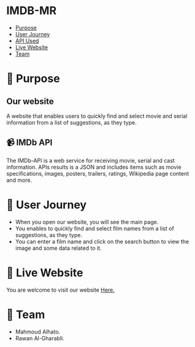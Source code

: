 # IMDB-MR
- [Purpose](#purpose)
- [User Journey](#user-journey)
- [API Used](#API)
- [Live Website](#live-website)
- [Team](#team)

# :pushpin: Purpose <span id='purpose'></span>

## Our website

A website that enables users to quickly find and select movie and serial information from a list of suggestions, as they type.

<!-- ##  API <span id='API'></span> -->

## :video_camera: IMDb API <span id='API'></span>

The IMDb-API is a web service for receiving movie, serial and cast information. APIs results is a JSON and includes items such as movie specifications, images, posters, trailers, ratings, Wikipedia page content and more.

# :book: User Journey <span id='user-journey'></span>

- When you open our website, you will see the main page. 
- You enables to quickly find and select film names from a list of suggestions, as they type.
- You can enter a film name and click on the search button to view the image and some data related to it.


# :link: Live Website <span id='live-website'></span>

You are welcome to visit our website [Here. ]()

# :busts_in_silhouette: Team <span id='team'></span>

- Mahmoud Alhato.
- Rawan Al-Gharabli.